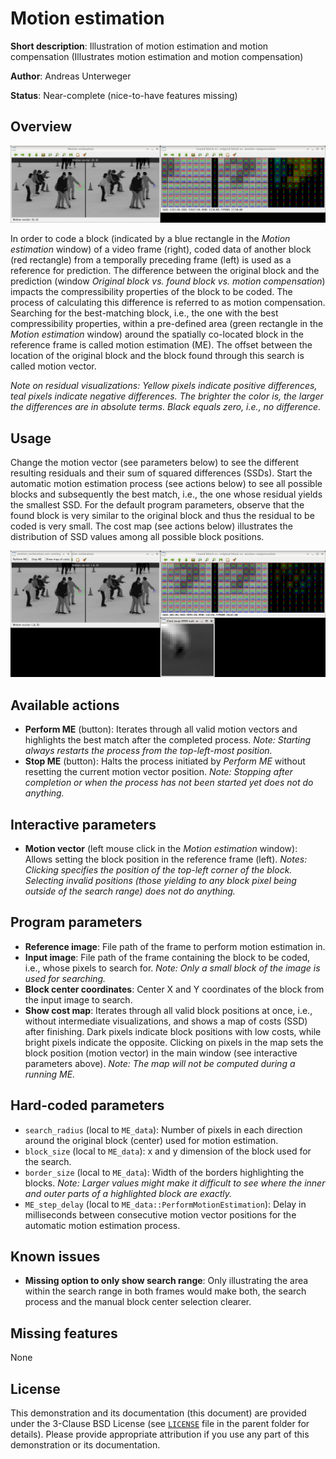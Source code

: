 Motion estimation
=================

**Short description**: Illustration of motion estimation and motion compensation (Illustrates motion estimation and motion compensation)

**Author**: Andreas Unterweger

**Status**: Near-complete (nice-to-have features missing)

Overview
--------

![Screenshot](../screenshots/motion_estimation.png)

In order to code a block (indicated by a blue rectangle in the *Motion estimation* window) of a video frame (right), coded data of another block (red rectangle) from a temporally preceding frame (left) is used as a reference for prediction. The difference between the original block and the prediction (window *Original block vs. found block vs. motion compensation*) impacts the compressibility properties of the block to be coded. The process of calculating this difference is referred to as motion compensation. Searching for the best-matching block, i.e., the one with the best compressibility properties, within a pre-defined area (green rectangle in the *Motion estimation* window) around the spatially co-located block in the reference frame is called motion estimation (ME). The offset between the location of the original block and the block found through this search is called motion vector.

*Note on residual visualizations: Yellow pixels indicate positive differences, teal pixels indicate negative differences. The brighter the color is, the larger the differences are in absolute terms. Black equals zero, i.e., no difference.*

Usage
-----

Change the motion vector (see parameters below) to see the different resulting residuals and their sum of squared differences (SSDs). Start the automatic motion estimation process (see actions below) to see all possible blocks and subsequently the best match, i.e., the one whose residual yields the smallest SSD. For the default program parameters, observe that the found block is very similar to the original block and thus the residual to be coded is very small. The cost map (see actions below) illustrates the distribution of SSD values among all possible block positions.

![Screenshot after performing motion estimation and showing the cost map](../screenshots/motion_estimation_perform_costmap.png)

Available actions
-----------------

* **Perform ME** (button): Iterates through all valid motion vectors and highlights the best match after the completed process. *Note: Starting always restarts the process from the top-left-most position.*
* **Stop ME** (button): Halts the process initiated by *Perform ME* without resetting the current motion vector position. *Note: Stopping after completion or when the process has not been started yet does not do anything.*

Interactive parameters
----------------------

* **Motion vector** (left mouse click in the *Motion estimation* window): Allows setting the block position in the reference frame (left). *Notes: Clicking specifies the position of the top-left corner of the block. Selecting invalid positions (those yielding to any block pixel being outside of the search range) does not do anything.*

Program parameters
------------------

* **Reference image**: File path of the frame to perform motion estimation in.
* **Input image**: File path of the frame containing the block to be coded, i.e., whose pixels to search for. *Note: Only a small block of the image is used for searching.*
* **Block center coordinates**: Center X and Y coordinates of the block from the input image to search.
* **Show cost map**: Iterates through all valid block positions at once, i.e., without intermediate visualizations, and shows a map of costs (SSD) after finishing. Dark pixels indicate block positions with low costs, while bright pixels indicate the opposite. Clicking on pixels in the map sets the block position (motion vector) in the main window (see interactive parameters above). *Note: The map will not be computed during a running ME.*

Hard-coded parameters
---------------------

* `search_radius` (local to `ME_data`): Number of pixels in each direction around the original block (center) used for motion estimation.
* `block_size` (local to `ME_data`): x and y dimension of the block used for the search.
* `border_size` (local to `ME_data`): Width of the borders highlighting the blocks. *Note: Larger values might make it difficult to see where the inner and outer parts of a highlighted block are exactly.*
* `ME_step_delay` (local to `ME_data::PerformMotionEstimation`): Delay in milliseconds between consecutive motion vector positions for the automatic motion estimation process.

Known issues
------------

* **Missing option to only show search range**: Only illustrating the area within the search range in both frames would make both, the search process and the manual block center selection clearer.

Missing features
----------------

None

License
-------

This demonstration and its documentation (this document) are provided under the 3-Clause BSD License (see [`LICENSE`](../LICENSE) file in the parent folder for details). Please provide appropriate attribution if you use any part of this demonstration or its documentation.

